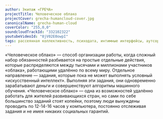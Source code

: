 ```yaml
---
author: Экипаж «ГРЕЧА»
projectTitle: Человеческое облако
projectCover: grecha-humancloud-cover.jpg
canonicalName: grecha-human-cloud
coverColor: "255,0,0"
soundcloudTrackId: "332102322"
youtubeVideoId: "8jV02E0owpI"
tags: рассеянная коллективность, психодата, интимные интерфейсы, аутсорсинг, аффективный труд, добывающий капитализм, быстрое знание -ые -я, аномалии коридоров, цифровой пролетариат, extensions, фармахореография, протоколы самоорганизации, саморазрушающиеся структуры, спекулятивный синтез, язык и зубы креативности, ПВТ
---
```


«Человеческое облако» — способ организации работы, когда сложный набор обязанностей разбивается на простые отдельные действия, которые распределяются между тысячами и миллионами участников «облака», работающими удалённо по всему миру. Отдельное направление — задания, которые пока не может выполнять условный «искусственный интеллект». Выполняя эти задания, они одновременно зарабатывают деньги и совершенствуют алгоритмы машинного обучения. «Человеческое облако» — одна из возможностей удалённо работать для жителей развивающихся стран, но сами по себе большинство заданий стоят копейки, поэтому люди вынуждены проводить по 12-14-16 часов у компьютера, постоянно отслеживая задания и не имея никаких социальных гарантий.
